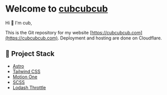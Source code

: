 # Welcome to [cubcubcub](https://cubcubcub.com)


Hi 👋 I'm cub,

This is the Git repository for my website [https://cubcubcub.com](https://cubcubcub.com). Deployment and hosting are done on Cloudflare.

## 🚀 Project Stack

- [Astro](https://astro.build)
- [Tailwind CSS](https://tailwindcss.com)
- [Motion One](https://motion.dev)
- [SCSS](https://sass-lang.com)
- [Lodash Throttle](https://www.npmjs.com/package/lodash.throttle)
